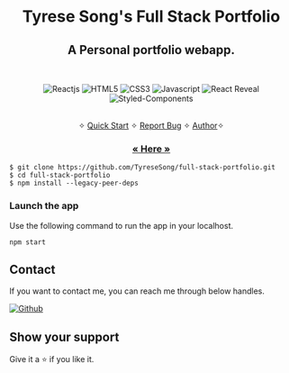 <h1 align="center">Tyrese Song's Full Stack Portfolio</h1> 

<h2 align="center">A Personal portfolio webapp.</h2>

<br />
<p align="center">
    <img src="https://img.shields.io/badge/React-20232A?style=for-the-badge&logo=react&logoColor=61DAFB" alt="Reactjs" />
    <img src="https://img.shields.io/badge/HTML5-E34F26?style=for-the-badge&logo=html5&logoColor=white" alt="HTML5" />
    <img src="https://img.shields.io/badge/CSS3-1572B6?style=for-the-badge&logo=css3&logoColor=white" alt="CSS3" />
    <img src="https://img.shields.io/badge/JavaScript-323330?style=for-the-badge&logo=javascript&logoColor=F7DF1E" alt="Javascript" />
    <img src="https://img.shields.io/badge/React Reveal-FFFFFF?style=for-the-badge&logo=react-reveal&logoColor=000000" alt="React Reveal" />
    <img src="https://img.shields.io/badge/styled--components-DB7093?style=for-the-badge&logo=styled-components&logoColor=white" alt="Styled-Components" />
</p>

<p align="center"> 
    <br />&#10023;
    <a href="#Quick-Start">Quick Start</a>   &#10023;    
    <a href="https://github.com/TyreseSong/portfolio/issues">Report Bug</a>   &#10023;
    <a href="#Contact">Author</a>&#10023;
  </p>
  
  <h3 align="center"><a href="https://inspiring-panda-52a958.netlify.app/"><strong>« Here »</strong></a></h3>

```shell
$ git clone https://github.com/TyreseSong/full-stack-portfolio.git
$ cd full-stack-portfolio
$ npm install --legacy-peer-deps
```

### Launch the app 

Use the following command to run the app in your localhost.

```
npm start
```

## Contact
If you want to contact me, you can reach me through below handles.

<!-- [![linkedin](https://img.shields.io/badge/TyreseSong-0077B5?style=for-the-badge&logo=linkedin&logoColor=white)](https://www.linkedin.com/in/sumitsharma002/) -->
[![Github](https://img.shields.io/badge/TyreseSong-20232A?style=for-the-badge&logo=Github&logoColor=white)](https://github.com/TyreseSong/)

## Show your support

Give it a ⭐️ if you like it.

